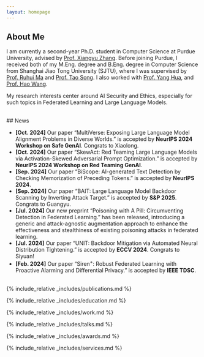 ```yaml
---
layout: homepage
---
```

## About Me

I am currently a second-year Ph.D. student in Computer Science at Purdue University, advised by [Prof. Xiangyu Zhang](https://www.cs.purdue.edu/homes/xyzhang/). Before joining Purdue, I received both of my M.Eng. degree and B.Eng. degree in Computer Science from Shanghai Jiao Tong University (SJTU), where I was supervised by [Prof. Ruhui Ma](https://scholar.google.com/citations?user=PcrtqDsAAAAJ&hl=en) and [Prof. Tao Song](https://scholar.google.com/citations?user=tIjK-3QAAAAJ&hl=en). I also worked with [Prof. Yang Hua](https://scholar.google.com/citations?user=N0tFi8MAAAAJ&hl=en), and [Prof. Hao Wang](https://intellisys.haow.ca/haowang/).

My research interests center around AI Security and Ethics, especially for such topics in Federated Learning and Large Language Models.

<!-- ## Research Interests

- **Computer Vision:** image recognition, image generation, video captioning
- **Machine Learning:** meta-learning, incremental learning, transfer learning -->

<br>
## News

- **[Oct. 2024]** Our paper &ldquo;MultiVerse: Exposing Large Language Model Alignment Problems in Diverse Worlds.&rdquo; is accepted by **NeurIPS 2024 Workshop on Safe GenAI**. Congrats to Xiaolong.
- **[Oct. 2024]** Our paper &ldquo;SkewAct: Red Teaming Large Language Models via Activation-Skewed Adversarial Prompt Optimization.&rdquo; is accepted by **NeurIPS 2024 Workshop on Red Teaming GenAI**.
- **[Sep. 2024]** Our paper &ldquo;BiScope: AI-generated Text Detection by Checking Memorization of Preceding Tokens.&rdquo; is accepted by **NeurIPS 2024**.
- **[Sep. 2024]** Our paper &ldquo;BAIT: Large Language Model Backdoor Scanning by Inverting Attack Target.&rdquo; is accepted by **S&P 2025**. Congrats to Guangyu.
- **[Jul. 2024]** Our new preprint &ldquo;Poisoning with A Pill: Circumventing Detection in Federated Learning.&rdquo; has been released, introducing a generic and attack-agnostic augmentation approach to enhance the effectiveness and stealthiness of existing poisoning attacks in federated learning.
- **[Jul. 2024]** Our paper &ldquo;UNIT: Backdoor Mitigation via Automated Neural Distribution Tightening.&rdquo; is accepted by **ECCV 2024**. Congrats to Siyuan!
- **[Feb. 2024]** Our paper &ldquo;Siren<sup>+</sup>: Robust Federated Learning with Proactive Alarming and Differential Privacy.&rdquo; is accepted by **IEEE TDSC**.
<!-- - **[Aug. 2021]** Our paper &ldquo;Siren: Byzantine-robust Federated Learning via Proactive Alarming.&rdquo; is accepted by **SoCC 2021**. -->
<!-- - **[Aug. 2021]** Our paper &ldquo;SpaceDML: Enabling Distributed Machine Learning in Space Information Networks.&rdquo; is accepted by **IEEE Network**. -->

<br>
{% include_relative _includes/publications.md %}

{% include_relative _includes/education.md %}
<br>

{% include_relative _includes/work.md %}
<br>

{% include_relative _includes/talks.md %}
<br>

{% include_relative _includes/awards.md %}
<br>

{% include_relative _includes/services.md %}
